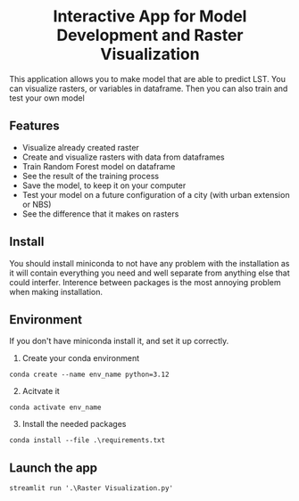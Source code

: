 <div style="text-align: center;">
    <h1>Interactive App for Model Development and Raster Visualization</h1>
</div>


This application allows you to make model that are able to predict LST. You can visualize rasters, or variables in dataframe. Then you can also train and test your own model

## Features

- Visualize already created raster
- Create and visualize rasters with data from dataframes
- Train Random Forest model on dataframe
- See the result of the training process
- Save the model, to keep it on your computer
- Test your model on a future configuration of a city (with urban extension or NBS)
- See the difference that it makes on rasters

## Install
You should install miniconda to not have any problem with the installation as it will contain everything you need and well separate from anything else that could interfer. Interence between packages is the most annoying problem when making installation.

## Environment

If you don't have miniconda install it, and set it up correctly.

1. Create your conda environment
```
conda create --name env_name python=3.12
```
2. Acitvate it
```
conda activate env_name
```

3. Install the needed packages
```
conda install --file .\requirements.txt     
```

## Launch the app
```
streamlit run '.\Raster Visualization.py'
```